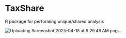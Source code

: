 # TaxShare
R package for performing unique/shared analysis

![Uploading Screenshot 2025-04-18 at 9.29.46 AM.png…]()

